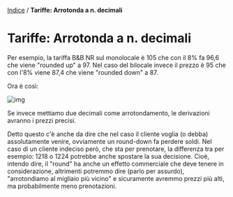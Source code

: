 [Indice](index.html) / **Tariffe: Arrotonda a n. decimali**

# Tariffe: Arrotonda a n. decimali

Per esempio, la tariffa B&B NR sul monolocale è 105 che con il 8% fa 96,6 che viene "rounded up" a 97. Nel caso del bilocale invece il prezzo è 95 che con l'8% viene 87,4 che viene "rounded down" a 87. 

Ora è così:

![img](https://quovai.zendesk.com/attachments/token/Wb6MtpzoIxY0HPirhyAk4eLgq/?name=inline1108394207.png)

Se invece mettiamo due decimali come arrotondamento, le derivazioni avranno i prezzi precisi.

Detto questo c'è anche da dire che nel caso il cliente voglia (o debba) assolutamente venire, ovviamente un round-down fa perdere soldi. Nel caso di un cliente indeciso però, che sta per prenotare, la differenza tra per esempio: 1218 o 1224 potrebbe anche spostare la sua decisione. Cioè, intendo dire, il "round" ha anche un effetto commerciale che deve tenere in considerazione, altrimenti potremmo dire (parlo per assurdo), "arrotondiamo al migliaio più vicino" e sicuramente avremmo prezzi più alti, ma probabilmente meno prenotazioni.